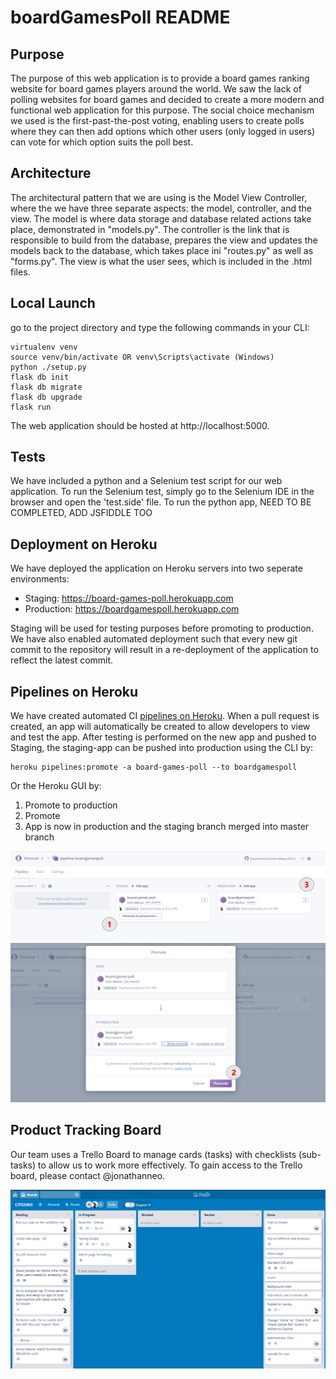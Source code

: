# boardGamesPoll README  
## Purpose  
The purpose of this web application is to provide a board games ranking website for board games players around the world. We saw the lack of polling websites for board games and decided to create a more modern and functional web application for this purpose. The social choice mechanism we used is the first-past-the-post voting, enabling users to create polls where they can then add options which other users (only logged in users) can vote for which option suits the poll best.  

## Architecture  
The architectural pattern that we are using is the Model View Controller, where the we have three separate aspects: the model, controller, and the view. The model is where data storage and database related actions take place, demonstrated in "models.py". The controller is the link that is responsible to build from the database, prepares the view and updates the models back to the database, which takes place ini "routes.py" as well as "forms.py". The view is what the user sees, which is included in the .html files. 

## Local Launch
go to the project directory and type the following commands in your CLI:  
```
virtualenv venv
source venv/bin/activate OR venv\Scripts\activate (Windows)
python ./setup.py
flask db init
flask db migrate
flask db upgrade
flask run
```
The web application should be hosted at http://localhost:5000.  

## Tests  
We have included a python and a Selenium test script for our web application. To run the Selenium test, simply go to the Selenium IDE in the browser and open the 'test.side' file. To run the python app, NEED TO BE COMPLETED, ADD JSFIDDLE TOO

## Deployment on Heroku
We have deployed the application on Heroku servers into two seperate environments:
* Staging: https://board-games-poll.herokuapp.com
* Production: https://boardgamespoll.herokuapp.com

Staging will be used for testing purposes before promoting to production. We have also enabled automated deployment such that every new git commit to the repository will result in a re-deployment of the application to reflect the latest commit.   

## Pipelines on Heroku
We have created automated CI [pipelines on Heroku](https://www.heroku.com/continuous-delivery). When a pull request is created, an app will automatically be created to allow developers to view and test the app. 
After testing is performed on the new app and pushed to Staging, the staging-app can be pushed into production using the CLI by: 
```
heroku pipelines:promote -a board-games-poll --to boardgamespoll
```
Or the Heroku GUI by: 
1. Promote to production 
2. Promote
3. App is now in production and the staging branch merged into master branch
    
![ImageOfHeroku](https://github.com/jonathanneo/images/blob/master/heroku_1_annotated.png?raw=true) 
![ImageOfHeroku](https://github.com/jonathanneo/images/blob/master/heroku_2_annotated.png?raw=true)


## Product Tracking Board
Our team uses a Trello Board to manage cards (tasks) with checklists (sub-tasks) to allow us to work more effectively. To gain access to the Trello board, please contact @jonathanneo. 

![ImageOfTrelloBoard](https://github.com/jonathanneo/images/blob/master/Trello_img.PNG?raw=true) 
